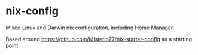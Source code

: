 # nix-config
Mixed Linux and Darwin nix configuration, including Home Manager.

Based around https://github.com/Misterio77/nix-starter-config as a starting point.
